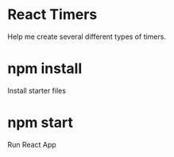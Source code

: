 # React Timers
Help me create several different types of timers.

# npm install 
Install starter files

 # npm start
 Run React App


